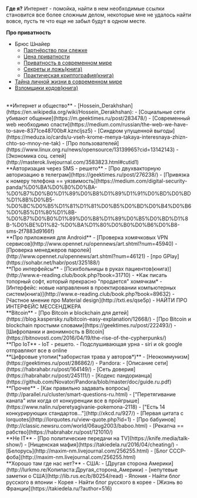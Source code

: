 **Где я?**
Интернет - помойка, найти в нем необходимые ссылки становится все более сложным делом, некоторые мне не удалось найти вовсе, пусть те что еще не забыл будут в одном месте.

**Про приватность**
-	Брюс Шнайер
	-	[Партнёрство при слежке](http://www.cypherpunks.ru/Surveillance-partnership.html#Surveillance-partnership)
	-	[Цена приватности](http://www.cypherpunks.ru/Privacy-value.html#Privacy-value)
	-	[Приватность в современном мире](http://www.cypherpunks.ru/Modern-world-privacy.html#Modern-world-privacy)
	-	[Секреты и ложь(книга)](http://flibusta.is/b/92638)
	-	[Практическая криптография(книга)](http://flibusta.is/b/352928)
-	[Тайна личной жизни в современном мире](https://piratemedia.net/vse-vashi-dannye-prinadlezhat-nam-tayna-lichnoy-zhizni-sovremennom-mire )
- [Взломщики кодов(книга)](http://flibusta.is/b/314483)
<br> 
**Интернет и общество**
- [Hossein_Derakhshan](https://en.wikipedia.org/wiki/Hossein_Derakhshan):
	- [Социальные сети убивают общение](https://m.geektimes.ru/post/283478/)
	- [Современный web необходимо спасти](https://medium.com/russian/the-web-we-have-to-save-8371ce48700b#.kzncljsz5)
- [Синдром упущенной выгоды](https://meduza.io/cards/u-vseh-krome-menya-takaya-interesnaya-zhizn-chto-so-mnoy-ne-tak)
- [Про пользователей](https://www.linux.org.ru/news/opensource/13139965?cid=13142143)
- [Экономика соц. сетей](http://masterok.livejournal.com/3583823.html#cutid1)
<br>
**Авторизация через SMS - решето**
- [Про двухвакторную авторизацию в телеграм](https://geektimes.ru/post/276238/)
- [Привязка к номеру телефона == уязвимость](https://medium.com/digital-security-panda/%D0%BA%D0%B0%D0%BA-%D0%B7%D0%B0%D1%89%D0%B8%D1%89%D1%91%D0%BD%D0%BD%D1%8B%D0%B5-%D0%BC%D0%B5%D1%81%D1%81%D0%B5%D0%BD%D0%B4%D0%B6%D0%B5%D1%80%D1%8B-%D0%B7%D0%B0%D1%89%D0%B8%D1%89%D0%B5%D0%BD%D1%8B-%D0%BE%D1%82-%D0%BA%D1%80%D0%B0%D0%B6%D0%B8-sms-2f7883d9166f)
<br> 
**Про приложения для Android**
	- [Проверка хомячковых VPN сервисов](http://www.opennet.ru/opennews/art.shtml?num=45940)
	- [Проверка менеджеров паролей](http://www.opennet.ru/opennews/art.shtml?num=46121)
	- [про GPlay](https://sohabr.net/habr/post/325188/)
<br>
**Про интерфейсы**
- [Психбольницы в руках пациентов(книга)](http://www.e-reading.club/book.php?book=31710) - *Как писать топорный софт, который прекрасно "продается" хомячкам*
- [Интерфейс: новые направления в проектировании компьютерных систем(книга)](http://www.e-reading.club/book.php?book=89632)
- [Частное мнение про Material design](http://txti.es/qse5p)
- НАЙТИ ПРО ИНТЕРФЕЙС МЕССЕНДЖЕРА
<br>
**Bitcoin**
- [Про Bitcoin и blockchain для детей](https://blog.kaspersky.ru/bitcoin-easy-explanation/12668/)
- [Про Bitcoin и blockchain простыми словами](https://geektimes.ru/post/222493/)
- [Шифропанки и анонимность в Bitcoin](https://bitnovosti.com/2016/04/19/the-rise-of-the-cypherpunks/)
<br>
**Про IoT**
 - IoT - решето.
 - Подслушивающая урна
 - siri и ok google отправляют все в online
<br>
**Цифровые утопии(*забористая трава у авторов*)**
- [Неокоммунизм](https://geektimes.ru/post/286862/)
- Pandora:
	- [Описание сети](https://habrahabr.ru/post/164149/)
	- [Сеть доверия](https://habrahabr.ru/post/245111/)
	- [Кодекс пандорианца](https://github.com/Novator/Pandora/blob/master/doc/guide.ru.pdf)
<br>
**Прочее**
- [Как правильно задавать вопросы](http://parallel.ru/cluster/smart-questions-ru.html)
- ["Перетягивание каната" или когда от конкуренции все в пройгрыше](https://www.nalin.ru/peretyagivanie-pokemona-2118)
- ["Есть 14 конкурирующих стандартов..."](http://xkcd.ru/927/)
- [Первая цитата с lorquotes](http://lorquotes.ru/view-quote.php?id=1)
- [Про бабуинов](http://classic.newsru.com/world/06aug2003/baboo.html)
- [Рекапча == рабство](https://habrahabr.ru/post/121010/)
<br>
**Не IT**
- [Про политические передачи на TV](https://knife.media/talk-show/)
- [Нищенская мафия](https://takiedela.ru/2016/04/cheating/)
- [Белорусь](http://maxim-nm.livejournal.com/256255.html)
- [Блог СССР-фоба](http://maxim-nm.livejournal.com/256255.html)
<br>
**Хорошо там где нас нет?**
- США:
	- [Другая сторона Америки](http://lurkmo.re/Копипаста:Другая_сторона_Америки)
	- [непутевые заметки о США](http://lib.rus.ec/b/80254/read)
- Япония
	- Найти блог русского в японии
- Корея
	- Найти блог русского в корее
- [Жизнь во Франции](https://takiedela.ru/?author=516)
